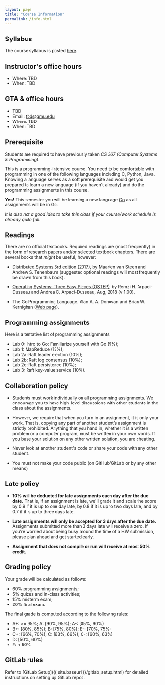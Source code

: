 ```yaml
---
layout: page
title: "Course Information"
permalink: /info.html
---
```


## Syllabus

The course syllabus is posted [here](https://cs.gmu.edu/media/syllabi/Fall2021/CS_475ChengY.html).

## Instructor's office hours

* Where: TBD
* When: TBD



## GTA & office hours

* TBD
* Email: [tbd@gmu.edu](mailto:tbd@gmu.edu)
* Where: TBD
* When: TBD



## Prerequisite

Students are required to have previously taken *CS 367 (Computer Systems & Programming)*. 

This is a programming-intensive course. You need to be comfortable
with programming in one of the following languages including C,
Python, Java.  Knowing a language serves as a soft prerequisite and
would get you prepared to learn a new language (if you haven't
already) and do the programming assignments in this course. 

**Yes!** This semester you will be learning a new language
[Go](https://golang.org/) as all assignments will be in Go. 

*It is also not a good idea to take this class if your course/work
schedule is already quite full.*



## Readings

There are no official textbooks. Required readings are (most
frequently) in the form of research papers and/or selected textbook
chapters. There are several books that *might* be useful, however:

* [Distributed Systems 3rd edition
(2017)](https://www.distributed-systems.net/index.php/books/ds3/),
by Maarten van Steen and Andrew S. Tenenbaum (suggested optional
readings will most frequently be drawn from this book). 

* [Operating Systems: Three Easy Pieces (OSTEP)](http://pages.cs.wisc.edu/~remzi/OSTEP/), by Remzi H. Arpaci-Dusseau and Andrea C. Arpaci-Dusseau, Aug, 2018 (v 1.00).

* The Go Programming Language. Alan A. A. Donovan and Brian W. Kernighan ([Web page](http://www.gopl.io/)).



## Programming assignments

Here is a tentative list of programming assignments:

* Lab 0: Intro to Go: Familiarize yourself with Go (5%);
* Lab 1: MapReduce (15%);
* Lab 2a: Raft leader election (10%);
* Lab 2b: Raft log consensus (10%);
* Lab 2c: Raft persistence (10%);
* Lab 3: Raft key-value service (10%).



## Collaboration policy

* Students must work individually on all programming assignments. We
encourage you to have high-level discussions with other students in
the class about the assignments. 

* However, we require that when you
turn in an assignment, it is only your work. That is, copying any
part of another student’s assignment is strictly prohibited.
Anything that you hand in, whether it is a written problem or a
computer program, must be written in your own words. If you base your
solution on any other written solution, you are cheating.

* Never look at another student's code or share your code with any
other student.

* You must not make your code public (on GitHub/GitLab or by any other
means).



## Late policy

* **10% will be deducted for late assignments each day after the due
date.** That is, if an assignment is late, we'll grade it and
scale the score by 0.9 if it is up to one day late, by 0.8 if it 
is up to two days late, and by 0.7 if it is up to three days late.


* **Late assignments will only be accepted for 3 days after the
due date.** Assignments submitted more than 3 days late will receive a
zero. If you’re worried about being busy around the time of a HW
submission, please plan ahead and get started early. 

* **Assignment that
does not compile or run will receive at most 50% credit.**


## Grading policy

Your grade will be calculated as follows:

* 60% programming assignments;
* 5% quizes and in-class activities;
* 15% midterm exam;
* 20% final exam.

The final grade is computed according to the following rules:

* A+: >= 95%; A: \[90%, 95%); A-: \[85%, 90%)
* B+: \[80%, 85%); B: \[75%, 80%); B-: \[70%, 75%)
* C+: \[66%, 70%); C: \[63%, 66%); C-: \[60%, 63%)
* D: \[50%, 60%)
* F: < 50%



## GitLab rules

Refer to [GitLab Setup]({{ site.baseurl }}/gitlab_setup.html) for
detailed instructions on setting up GitLab repos.


